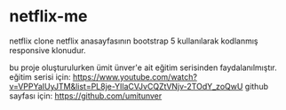 # netflix-me
netflix clone 
netflix anasayfasının bootstrap 5 kullanılarak kodlanmış responsive klonudur.


bu proje oluşturulurken ümit ünver'e ait eğitim serisinden faydalanılmıştır.
eğitim serisi için: https://www.youtube.com/watch?v=VPPYaIUyJTM&list=PL8je-YIlaCVJvCQZtVNjv-2TOdY_zoQwU
github sayfası için: https://github.com/umitunver
